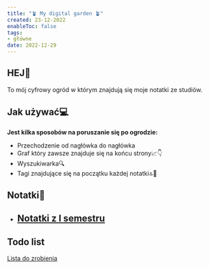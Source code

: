 ```yaml
---
title: "🪴 My digital garden 🪴"
created: 23-12-2022
enableToc: false
tags:
- główne
date: 2022-12-29
---
```

## **HEJ👋**
To mój cyfrowy ogród w którym znajdują się moje notatki ze studiów.

## Jak używać💻
**Jest kilka sposobów na poruszanie się po ogrodzie:**

- Przechodzenie od nagłówka do nagłówka 
- Graf który zawsze znajduje się na końcu strony📈👇
- Wyszukiwarka🔍
- Tagi znajdujące się na początku każdej notatki🔝📄
## Notatki📙
- ## [Notatki z I semestru](I%20semestr/I%20Semestr.md)

## Todo list
[Lista do zrobienia](Lista%20do%20zrobienia.md)
